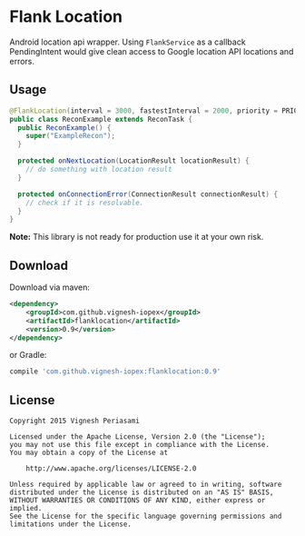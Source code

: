 Flank Location
==============
Android location api wrapper. Using `FlankService` as a callback PendingIntent would
give clean access to Google location API locations and errors.

Usage
---------

```java
@FlankLocation(interval = 3000, fastestInterval = 2000, priority = PRIORITY_HIGH_ACCURACY)
public class ReconExample extends ReconTask {
  public ReconExample() {
    super("ExampleRecon");
  }

  protected onNextLocation(LocationResult locationResult) {
    // do something with location result
  }

  protected onConnectionError(ConnectionResult connectionResult) {
    // check if it is resolvable.
  }
}
```

**Note:** This library is not ready for production use it at your own risk.

Download
--------

Download via maven:
```xml
<dependency>
    <groupId>com.github.vignesh-iopex</groupId>
    <artifactId>flanklocation</artifactId>
    <version>0.9</version>
</dependency>
```
or Gradle:
```groovy
compile 'com.github.vignesh-iopex:flanklocation:0.9'
```

License
-------

    Copyright 2015 Vignesh Periasami

    Licensed under the Apache License, Version 2.0 (the "License");
    you may not use this file except in compliance with the License.
    You may obtain a copy of the License at

        http://www.apache.org/licenses/LICENSE-2.0

    Unless required by applicable law or agreed to in writing, software
    distributed under the License is distributed on an "AS IS" BASIS,
    WITHOUT WARRANTIES OR CONDITIONS OF ANY KIND, either express or implied.
    See the License for the specific language governing permissions and
    limitations under the License.